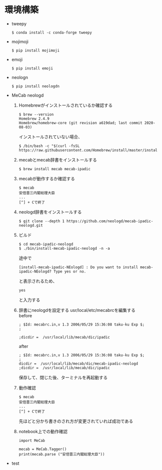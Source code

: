# 環境構築
- tweepy
    ```
    $ conda install -c conda-forge tweepy
    ```
- mojimoji
    ```
    $ pip install mojimoji
    ```

- emoji
    ```
    $ pip install emoji
    ```

- neologn
    ```
    $ pip install neologdn
    ```

- MeCab neologd
    1. Homebrewがインストールされているか確認する  
        ```
        $ brew --version
        Homebrew 2.4.9
        Homebrew/homebrew-core (git revision a619dad; last commit 2020-08-03)
        ```
        インストールされていない場合、
        ```
        $ /bin/bash -c "$(curl -fsSL https://raw.githubusercontent.com/Homebrew/install/master/install.sh)"
        ```
    2.  mecabとmecab辞書をインストールする
        ```
        $ brew install mecab mecab-ipadic
        ```
    3. mecabが動作するか確認する
        ```
        $ mecab
        安倍晋三内閣総理大臣
        ...
        [^] + Cで終了
        ```
    4. neologd辞書をインストールする
        ```
        $ git clone --depth 1 https://github.com/neologd/mecab-ipadic-neologd.git
        ```
    5. ビルド
        ```
        $ cd mecab-ipadic-neologd
        $ ./bin/install-mecab-ipadic-neologd -n -a
        ```
        途中で
        ```
        [install-mecab-ipadic-NEologd] : Do you want to install mecab-ipadic-NEologd? Type yes or no.
        ```
        と表示されるため、
        ```
        yes
        ```
        と入力する
    6. 辞書にneologdを設定する
        usr/local/etc/mecabrcを編集する  
        before
        ```
        ; $Id: mecabrc.in,v 1.3 2006/05/29 15:36:08 taku-ku Exp $;
        ;

        ;dicdir =  /usr/local/lib/mecab/dic/ipadic
        ```

        after
        ```
        ; $Id: mecabrc.in,v 1.3 2006/05/29 15:36:08 taku-ku Exp $;
        ;
        dicdir =  /usr/local/lib/mecab/dic/mecab-ipadic-neologd
        ;dicdir =  /usr/local/lib/mecab/dic/ipadic
        ```
        保存して、閉じた後、ターミナルを再起動する
    7. 動作確認
        ```
        $ mecab
        安倍晋三内閣総理大臣
        ...
        [^] + Cで終了
        ```
        先ほどと分かち書きのされ方が変更されていれば成功である
    8. notebook上での動作確認
        ```
        import MeCab

        mecab = MeCab.Tagger()
        print(mecab.parse ("安倍晋三内閣総理大臣"))
        ```

- test
